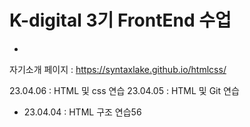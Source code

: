 # K-digital 3기 FrontEnd 수업
+ 
 자기소개 페이지 : https://syntaxlake.github.io/htmlcss/

  23.04.06 : HTML 및 css 연습
  23.04.05 : HTML 및 Git 연습
+ 23.04.04 : HTML 구조 연습56
